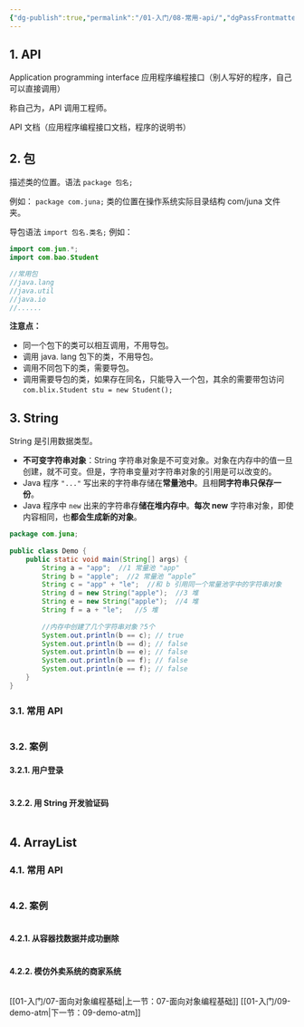 ```yaml
---
{"dg-publish":true,"permalink":"/01-入门/08-常用-api/","dgPassFrontmatter":true}
---
```



## 1. API

Application programming interface 应用程序编程接口（别人写好的程序，自己可以直接调用）

称自己为，API 调用工程师。

API 文档（应用程序编程接口文档，程序的说明书）

## 2. 包

描述类的位置。语法 `package 包名;` 

例如： `package com.juna;` 类的位置在操作系统实际目录结构 com/juna 文件夹。

导包语法 `import 包名.类名;` 例如：
```Java
import com.jun.*;
import com.bao.Student

//常用包
//java.lang
//java.util
//java.io
//......

```

**注意点：**
- 同一个包下的类可以相互调用，不用导包。
- 调用 java. lang 包下的类，不用导包。
- 调用不同包下的类，需要导包。
- 调用需要导包的类，如果存在同名，只能导入一个包，其余的需要带包访问 `com.blix.Student stu = new Student();`

## 3. String

String 是引用数据类型。

- **不可变字符串对象**：String 字符串对象是不可变对象。对象在内存中的值一旦创建，就不可变。但是，字符串变量对字符串对象的引用是可以改变的。
- Java 程序 `"..."` 写出来的字符串存储在**常量池中**。且相**同字符串只保存一份**。
- Java 程序中 `new` 出来的字符串存**储在堆内存中**。**每次 new** 字符串对象，即使内容相同，也**都会生成新的对象**。

```Java
package com.juna;  
  
public class Demo {  
    public static void main(String[] args) {  
        String a = "app";  //1 常量池 "app"
        String b = "apple";  //2 常量池 “apple”
        String c = "app" + "le";  //和 b 引用同一个常量池字中的字符串对象 
        String d = new String("apple");  //3 堆  
        String e = new String("apple");  //4 堆  
        String f = a + "le";   //5 堆  
  
        //内存中创建了几个字符串对象？5个  
        System.out.println(b == c); // true  
        System.out.println(b == d); // false  
        System.out.println(b == e); // false  
        System.out.println(b == f); // false  
        System.out.println(e == f); // false  
    }  
}
```

### 3.1. 常用 API

```Java

```

### 3.2. 案例

#### 3.2.1. 用户登录

```Java

```

#### 3.2.2. 用 String 开发验证码

```Java

```

## 4. ArrayList

### 4.1. 常用 API

```Java

```

### 4.2. 案例

```Java

```

#### 4.2.1. 从容器找数据并成功删除

```Java

```

#### 4.2.2. 模仿外卖系统的商家系统

```Java

```

[[01-入门/07-面向对象编程基础\|上一节：07-面向对象编程基础]]
[[01-入门/09-demo-atm\|下一节：09-demo-atm]]
